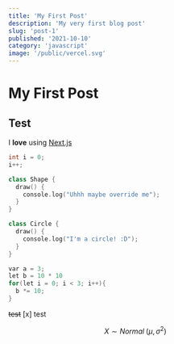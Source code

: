 ```yaml
---
title: 'My First Post'
description: 'My very first blog post'
slug: 'post-1'
published: '2021-10-10'
category: 'javascript'
image: '/public/vercel.svg'
---
```


# My First Post

## Test

I **love** using [Next.js](https://nextjs.org/)

```cpp
int i = 0;
i++;

class Shape {
  draw() {
    console.log("Uhhh maybe override me");
  }
}

class Circle {
  draw() {
    console.log("I'm a circle! :D");
  }
}

var a = 3;
let b = 10 * 10
for(let i = 0; i < 3; i++){
  b *= 10;
}

```

~~test~~
[x] test

$$
{X \sim Normal \; (\mu,\sigma^2)}
$$
